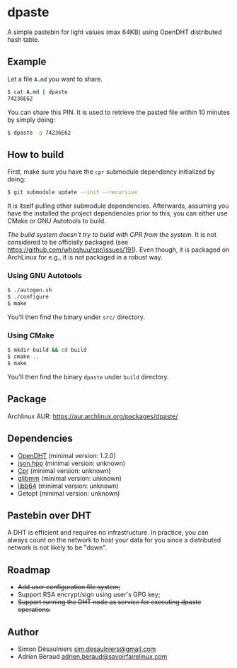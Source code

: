 # dpaste

A simple pastebin for light values (max 64KB) using OpenDHT distributed hash table.

## Example

Let a file `A.md` you want to share.
```sh
$ cat A.md | dpaste
74236E62
```

You can share this PIN. It is used to retrieve the pasted file within 10 minutes
by simply doing:
```sh
$ dpaste -g 74236E62
```

## How to build

First, make sure you have the `cpr` submodule dependency initialized by doing:

```sh
$ git submodule update --init --recursive
```

It is itself pulling other submodule dependencies. Afterwards, assuming you have
the installed the project dependencies prior to this, you can either use CMake
or GNU Autotools to build.

*The build system doesn't try to build with CPR from the system.* It is not
considered to be officially packaged (see
https://github.com/whoshuu/cpr/issues/191). Even though, it is packaged on
ArchLinux for e.g., it is not packaged in a robust way.

### Using GNU Autotools

```sh
$ ./autogen.sh
$ ./configure
$ make
```

You'll then find the binary under `src/` directory.

### Using CMake

```sh
$ mkdir build && cd build
$ cmake ..
$ make
```

You'll then find the binary `dpaste` under `build` directory.

## Package

Archlinux AUR: https://aur.archlinux.org/packages/dpaste/

## Dependencies

- [OpenDHT](https://github.com/savoirfairelinux/opendht/) (minimal version: 1.2.0)
- [json.hpp](https://github.com/nlohmann/json) (minimal version: unknown)
- [Cpr](https://github.com/whoshuu/cpr) (minimal version: unknown)
- [glibmm](https://github.com/GNOME/glibmm) (minimal version: unknown)
- [libb64](http://libb64.sourceforge.net/) (minimal version: unknown)
- Getopt (minimal version: unknown)

## Pastebin over DHT

A DHT is efficient and requires no infrastructure. In practice, you can always
count on the network to host your data for you since a distributed network is
not likely to be "down".

## Roadmap

- ~~Add user configuration file system;~~
- Support RSA encrypt/sign using user's GPG key;
- ~~Support running the DHT node as service for executing dpaste operations.~~

## Author

- Simon Désaulniers <sim.desaulniers@gmail.com>
- Adrien Béraud <adrien.beraud@savoirfairelinux.com>

